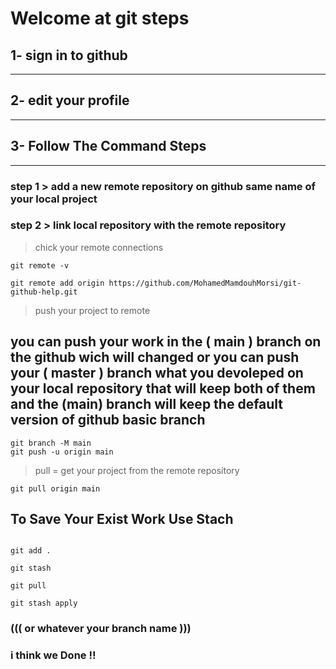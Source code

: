 #  Welcome at git steps

## 1- sign in to github
---
## 2- edit your profile
---
## 3- Follow The Command Steps
---

### step 1 > add a new remote repository on github same name of your local project 

### step 2 > link local repository with the remote repository
> chick your remote connections
```
git remote -v
```




```
git remote add origin https://github.com/MohamedMamdouhMorsi/git-github-help.git

```
> push your project to remote
## you can push your work in the ( main )  branch on the github wich will changed or you can push your ( master ) branch what you devoleped on your local repository that will keep both of them  and the (main) branch will keep the default version of github basic branch  

```
git branch -M main 
git push -u origin main
```

> pull  = get your project from the remote repository 

```
git pull origin main     
```  

## To Save Your Exist Work Use Stach 
```

git add .

git stash

git pull 

git stash apply 
```
### (((   or whatever your branch name   )))

### i think we Done !! 